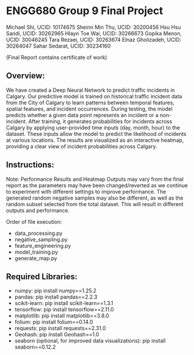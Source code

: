 # ENGG680 Group 9 Final Project
Michael Shi,        UCID: 10174675
Sheinn Min Thu,     UCID: 30200456
Hsu Hsu Sandi,      UCID: 30262965
Hlayn Toe Wai,      UCID: 30266673
Gopika Menon,       UCID: 30046245
Tara Rezaei,        UCID: 30263674
Elnaz Gholizadeh,   UCID: 30264047
Sahar Sedarat,      UCID: 30234160

(Final Report contains certificate of work)

## Overview:
We have created a Deep Neural Network to predict traffic incidents in Calgary.
Our predictive model is trained on historical traffic incident data from the City of Calgary to learn patterns between temporal features, spatial features, and incident occurrences. During testing, the model predicts whether a given data point represents an incident or a non-incident. After training, it generates probabilities for incidents across Calgary by applying user-provided time inputs (day, month, hour) to the dataset. These inputs allow the model to predict the likelihood of incidents at various locations. The results are visualized as an interactive heatmap, providing a clear view of incident probabilities across Calgary.

## Instructions:
Note: Performance Results and Heatmap Outputs may vary from the final report as the parameters may have been changed/reverted as we continue to experiment with different settings to improve performance. The generated random negative samples may also be different, as well as the random subset selected from the total dataset. This will result in different outputs and performance. 

Order of file execution:
- data_processing.py
- negative_sampling.py
- feature_engineering.py
- model_training.py
- generate_map.py

## Required Libraries:
- numpy: pip install numpy==1.25.2
- pandas: pip install pandas==2.2.3
- scikit-learn: pip install scikit-learn==1.3.1
- tensorflow: pip install tensorflow==2.11.0
- matplotlib: pip install matplotlib==3.8.0
- folium: pip install folium==0.14.0
- requests: pip install requests==2.31.0
- Geohash: pip install Geohash==1.0
- seaborn (optional, for improved data visualizations): pip install seaborn==0.12.2